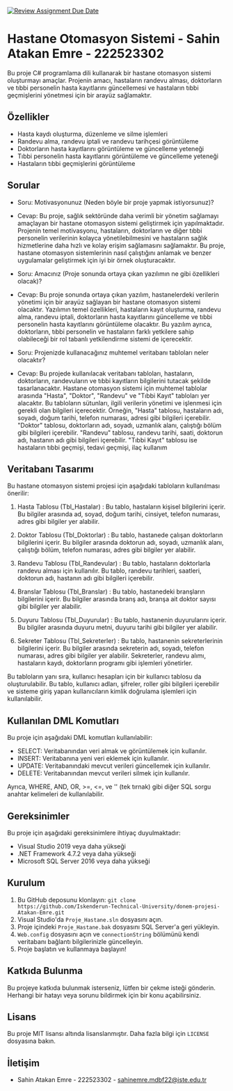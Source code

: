[![Review Assignment Due Date](https://classroom.github.com/assets/deadline-readme-button-24ddc0f5d75046c5622901739e7c5dd533143b0c8e959d652212380cedb1ea36.svg)](https://classroom.github.com/a/uelKf0-p)
# Hastane Otomasyon Sistemi - Sahin Atakan Emre - 222523302 

Bu proje C# programlama dili kullanarak bir hastane otomasyon sistemi oluşturmayı amaçlar. Projenin amacı, hastaların randevu alması, doktorların ve tıbbi personelin hasta kayıtlarını güncellemesi ve hastaların tıbbi geçmişlerini yönetmesi için bir arayüz sağlamaktır.

## Özellikler

- Hasta kaydı oluşturma, düzenleme ve silme işlemleri
- Randevu alma, randevu iptali ve randevu tarihçesi görüntüleme
- Doktorların hasta kayıtlarını görüntüleme ve güncelleme yeteneği
- Tıbbi personelin hasta kayıtlarını görüntüleme ve güncelleme yeteneği
- Hastaların tıbbi geçmişlerini görüntüleme

## Sorular

- Soru: Motivasyonunuz (Neden böyle bir proje yapmak istiyorsunuz)?

- Cevap: Bu proje, sağlık sektöründe daha verimli bir yönetim sağlamayı amaçlayan bir hastane otomasyon sistemi geliştirmek için yapılmaktadır. Projenin temel motivasyonu, hastaların, doktorların ve diğer tıbbi personelin verilerinin kolayca yönetilebilmesini ve hastaların sağlık hizmetlerine daha hızlı ve kolay erişim sağlamasını sağlamaktır. Bu proje, hastane otomasyon sistemlerinin nasıl çalıştığını anlamak ve benzer uygulamalar geliştirmek için iyi bir örnek oluşturacaktır.

- Soru: Amacınız (Proje sonunda ortaya çıkan yazılımın ne gibi özellikleri olacak)?

- Cevap: Bu proje sonunda ortaya çıkan yazılım, hastanelerdeki verilerin yönetimi için bir arayüz sağlayan bir hastane otomasyon sistemi olacaktır. Yazılımın temel özellikleri, hastaların kayıt oluşturma, randevu alma, randevu iptali, doktorların hasta kayıtlarını güncelleme ve tıbbi personelin hasta kayıtlarını görüntüleme olacaktır. Bu yazılım ayrıca, doktorların, tıbbi personelin ve hastaların farklı yetkilere sahip olabileceği bir rol tabanlı yetkilendirme sistemi de içerecektir.

- Soru: Projenizde kullanacağınız muhtemel veritabanı tabloları neler olacaktır?

- Cevap: Bu projede kullanılacak veritabanı tabloları, hastaların, doktorların, randevuların ve tıbbi kayıtların bilgilerini tutacak şekilde tasarlanacaktır. Hastane otomasyon sistemi için muhtemel tablolar arasında "Hasta", "Doktor", "Randevu" ve "Tıbbi Kayıt" tabloları yer alacaktır. Bu tabloların sütunları, ilgili verilerin yönetimi ve işlenmesi için gerekli olan bilgileri içerecektir. Örneğin, "Hasta" tablosu, hastaların adı, soyadı, doğum tarihi, telefon numarası, adresi gibi bilgileri içerebilir. "Doktor" tablosu, doktorların adı, soyadı, uzmanlık alanı, çalıştığı bölüm gibi bilgileri içerebilir. "Randevu" tablosu, randevu tarihi, saati, doktorun adı, hastanın adı gibi bilgileri içerebilir. "Tıbbi Kayıt" tablosu ise hastaların tıbbi geçmişi, tedavi geçmişi, ilaç kullanım


## Veritabanı Tasarımı
 
Bu hastane otomasyon sistemi projesi için aşağıdaki tabloların kullanılması önerilir:

1. Hasta Tablosu (Tbl_Hastalar) : Bu tablo, hastaların kişisel bilgilerini içerir. Bu bilgiler arasında ad, soyad, doğum tarihi, cinsiyet, telefon numarası, adres gibi bilgiler yer alabilir.

2. Doktor Tablosu (Tbl_Doktorlar) : Bu tablo, hastanede çalışan doktorların bilgilerini içerir. Bu bilgiler arasında doktorun adı, soyadı, uzmanlık alanı, çalıştığı bölüm, telefon numarası, adres gibi bilgiler yer alabilir.

3. Randevu Tablosu (Tbl_Randevular) : Bu tablo, hastaların doktorlarla randevu alması için kullanılır. Bu tablo, randevu tarihleri, saatleri, doktorun adı, hastanın adı gibi bilgileri içerebilir.

4. Branslar Tablosu (Tbl_Branslar) : Bu tablo, hastanedeki branşların bilgilerini içerir. Bu bilgiler arasında branş adı, branşa ait doktor sayısı gibi bilgiler yer alabilir.

5. Duyuru Tablosu (Tbl_Duyurular) : Bu tablo, hastanenin duyurularını içerir. Bu bilgiler arasında duyuru metni, duyuru tarihi gibi bilgiler yer alabilir.

6. Sekreter Tablosu (Tbl_Sekreterler) : Bu tablo, hastanenin sekreterlerinin bilgilerini içerir. Bu bilgiler arasında sekreterin adı, soyadı, telefon numarası, adres gibi bilgiler yer alabilir. Sekreterler, randevu alımı, hastaların kaydı, doktorların programı gibi işlemleri yönetirler.

Bu tabloların yanı sıra, kullanıcı hesapları için bir kullanıcı tablosu da oluşturulabilir. Bu tablo, kullanıcı adları, şifreler, roller gibi bilgileri içerebilir ve sisteme giriş yapan kullanıcıların kimlik doğrulama işlemleri için kullanılabilir.

## Kullanılan DML Komutları

Bu proje için aşağıdaki DML komutları kullanılabilir:

- SELECT: Veritabanından veri almak ve görüntülemek için kullanılır.
- INSERT: Veritabanına yeni veri eklemek için kullanılır.
- UPDATE: Veritabanındaki mevcut verileri güncellemek için kullanılır.
- DELETE: Veritabanından mevcut verileri silmek için kullanılır.

Ayrıca, WHERE, AND, OR, >=, <=, ve '' (tek tırnak) gibi diğer SQL sorgu anahtar kelimeleri de kullanılabilir.


## Gereksinimler

Bu proje için aşağıdaki gereksinimlere ihtiyaç duyulmaktadır:

- Visual Studio 2019 veya daha yükseği
- .NET Framework 4.7.2 veya daha yükseği
- Microsoft SQL Server 2016 veya daha yükseği

## Kurulum

1. Bu GitHub deposunu klonlayın: `git clone https://github.com/Iskenderun-Technical-University/donem-projesi-Atakan-Emre.git`
2. Visual Studio'da `Proje_Hastane.sln` dosyasını açın.
3. Proje içindeki `Proje_Hastane.bak` dosyasını SQL Server'a geri yükleyin.
4. `Web.config` dosyasını açın ve `connectionString` bölümünü kendi veritabanı bağlantı bilgilerinizle güncelleyin.
5. Proje başlatın ve kullanmaya başlayın!

## Katkıda Bulunma

Bu projeye katkıda bulunmak isterseniz, lütfen bir çekme isteği gönderin. Herhangi bir hatayı veya sorunu bildirmek için bir konu açabilirsiniz.

## Lisans

Bu proje MIT lisansı altında lisanslanmıştır. Daha fazla bilgi için `LICENSE` dosyasına bakın.

## İletişim

- Sahin Atakan Emre - 222523302 - [sahinemre.mdbf22@iste.edu.tr](mailto:sahinemre.mdbf22@iste.edu.tr)
